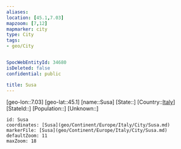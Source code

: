 ```yaml
---
aliases: 
location: [45.1,7.03]
mapzoom: [7,12] 
mapmarker: city 
type: City
tags:
- geo/City


SpocWebEntityId: 34680
isDeleted: false
confidential: public

title: Susa
---
```

[geo-lon::7.03]
[geo-lat::45.1]
[name::Susa]
[State::]
[Country::[Italy](geo/Continent/Europe/Italy.md)]
[StateId::]
[Population::]
[Unknown::]


```leaflet
id: Susa
coordinates: [Susa](geo/Continent/Europe/Italy/City/Susa.md)
markerFile: [Susa](geo/Continent/Europe/Italy/City/Susa.md)
defaultZoom: 11 
maxZoom: 18
```


